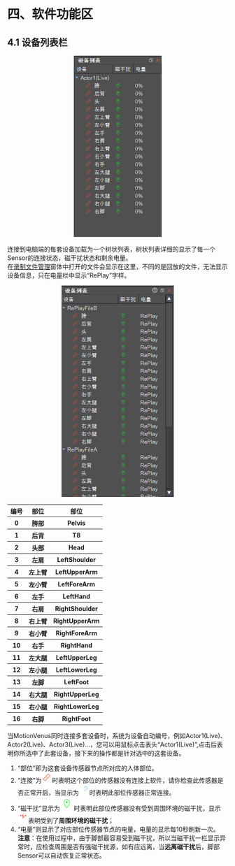 # 四、软件功能区
## 4.1 设备列表栏

<div align=center>
<img src="https://raw.githubusercontent.com/FOHEART/MotionVenusHelp/v1.3.0/software/devicelist.png"/>
</div>

连接到电脑端的每套设备加载为一个树状列表，树状列表详细的显示了每一个Sensor的连接状态，磁干扰状态和剩余电量。<br>
在[录制文件管理](https://github.com/FOHEART/MotionVenusHelp/blob/v1.3.0/software/filemgr.md)窗体中打开的文件会显示在这里，不同的是回放的文件，无法显示设备信息，只在电量栏中显示“RePlay”字样。

<div align=center>
<img src="https://raw.githubusercontent.com/FOHEART/MotionVenusHelp/v1.3.0/software/devicelistmultireplay.png"/>
</div>

<div align=center>
<table>
   <tr><th>编号</th><th>部位</th><th>部位</th></tr>
   <tr><th>0</th><th>胯部</th><th>Pelvis</th></tr>
	<tr><th>1</th><th>后背</th><th>T8</th></tr>
	<tr><th>2</th><th>头部</th><th>Head</th></tr>
	<tr><th>3</th><th>左肩</th><th>LeftShoulder</th></tr>
	<tr><th>4</th><th>左上臂</th><th>LeftUpperArm</th></tr>
	<tr><th>5</th><th>左小臂</th><th>LeftForeArm</th></tr>
	<tr><th>6</th><th>左手</th><th>LeftHand</th></tr>
	<tr><th>7</th><th>右肩</th><th>RightShoulder</th></tr>
	<tr><th>8</th><th>右上臂</th><th>RightUpperArm</th></tr>
	<tr><th>9</th><th>右小臂</th><th>RightForeArm</th></tr>
	<tr><th>10</th><th>右手</th><th>RightHand</th></tr>
	<tr><th>11</th><th>左大腿</th><th>LeftUpperLeg</th></tr>
	<tr><th>12</th><th>左小腿</th><th>LeftLowerLeg</th></tr>
	<tr><th>13</th><th>左脚</th><th>LeftFoot</th></tr>
	<tr><th>14</th><th>右大腿</th><th>RightUpperLeg</th></tr>
	<tr><th>15</th><th>右小腿</th><th>RightLowerLeg</th></tr>
	<tr><th>16</th><th>右脚</th><th>RightFoot</th></tr>
</table>
</div>

当MotionVenus同时连接多套设备时，系统为设备自动编号，例如Actor1(Live)、Actor2(Live)、Actor3(Live)...，您可以用鼠标点击表头“Actor1(Live)”,点击后表明你所选中了此套设备，接下来的操作都是针对选中的这套设备。<br>
1. “部位”即为这套设备传感器节点所对应的人体部位。
2. “连接”为![noLink](https://raw.githubusercontent.com/FOHEART/MotionVenusHelp/v1.3.0/software/nodeNotLinked.png)时表明这个部位的传感器没有连接上软件，请你检查此传感器是否正常开启，当显示为![noLink](https://raw.githubusercontent.com/FOHEART/MotionVenusHelp/v1.3.0/software/nodeLinked.png)时表明此部位传感器正常连接。
3. “磁干扰”显示为![noMagDisturb](https://raw.githubusercontent.com/FOHEART/MotionVenusHelp/v1.3.0/software/notInMagnetic.png)时表明此部位传感器没有受到周围环境的磁干扰，显示![magDisturb](https://raw.githubusercontent.com/FOHEART/MotionVenusHelp/v1.3.0/software/inMagnetic.png)表明受到了**周围环境的磁干扰**；
4. “电量”则显示了对应部位传感器节点的电量，电量的显示每10秒刷新一次。<br>
**注意**：在使用过程中，由于脚部最容易受到磁干扰，所以当磁干扰一栏显示异常时，应检查周围是否有强磁干扰源，如有应远离，当**远离磁干扰**后，脚部Sensor可以自动恢复正常状态。